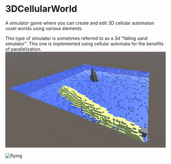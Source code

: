 # 3DCellularWorld
A simulator game where you can create and edit 3D cellular automaton voxel worlds using various elements.

This type of simulator is sometimes referred to as a 3d "falling sand simulator". This one is implemented using cellular automata for the benefits of parallelization.
![picture](https://github.com/ccrock4t/3DCellularWorld/blob/main/Assets/Images/background.PNG?raw=true)


![flying](https://github.com/ccrock4t/3DCellularWorld/assets/15344554/d553a1ce-785c-41b0-98ad-02bfde1a1723)
